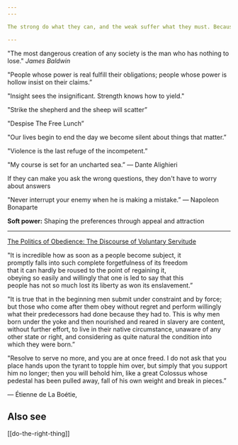 ```yaml
---
---

The strong do what they can, and the weak suffer what they must. Because the weak don't come together and resist. The most common way people give up their power is by thinking they don’t have any.

---
```


"The most dangerous creation of any society is the man who has nothing to lose." _James Baldwin_

"People whose power is real fulfill their obligations;
people whose power is hollow insist on their claims.”

"Insight sees the insignificant.
Strength knows how to yield."

"Strike the shepherd and the sheep will scatter”

"Despise The Free Lunch”

"Our lives begin to end the day we become silent about things that matter.”

"Violence is the last refuge of the incompetent.”

"My course is set for an uncharted sea.”
― Dante Alighieri

If they can make you ask the wrong questions, they don't have to worry about answers



"Never interrupt your enemy when he is making a mistake.”
― Napoleon Bonaparte

**Soft power:** Shaping the preferences through appeal and attraction 

---

[The Politics of Obedience: The Discourse of Voluntary Servitude](https://www.goodreads.com/work/quotes/983517)

"It is incredible how as soon as a people become subject, it  
promptly falls into such complete forgetfulness of its freedom  
that it can hardly be roused to the point of regaining it,  
obeying so easily and willingly that one is led to say that this  
people has not so much lost its liberty as won its enslavement.”

"It is true that in the beginning men submit under constraint and by force; but those who come after them obey without regret and perform willingly what their predecessors had done because they had to. This is why men born under the yoke and then nourished and reared in slavery are content, without further effort, to live in their native circumstance, unaware of any other state or right, and considering as quite natural the condition into which they were born.”

"Resolve to serve no more, and you are at once freed. I do not ask that you place hands upon the tyrant to topple him over, but simply that you support him no longer; then you will behold him, like a great Colossus whose pedestal has been pulled away, fall of his own weight and break in pieces.”  

― Étienne de La Boétie, 



## Also see 

[[do-the-right-thing]]